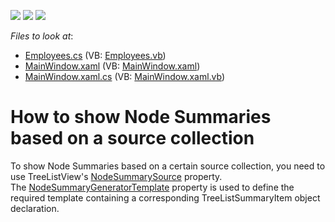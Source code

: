 <!-- default badges list -->
![](https://img.shields.io/endpoint?url=https://codecentral.devexpress.com/api/v1/VersionRange/128657887/17.1.3%2B)
[![](https://img.shields.io/badge/Open_in_DevExpress_Support_Center-FF7200?style=flat-square&logo=DevExpress&logoColor=white)](https://supportcenter.devexpress.com/ticket/details/T506283)
[![](https://img.shields.io/badge/📖_How_to_use_DevExpress_Examples-e9f6fc?style=flat-square)](https://docs.devexpress.com/GeneralInformation/403183)
<!-- default badges end -->
<!-- default file list -->
*Files to look at*:

* [Employees.cs](./CS/TreeList_DataBinding/Employees.cs) (VB: [Employees.vb](./VB/TreeList_DataBinding/Employees.vb))
* [MainWindow.xaml](./CS/TreeList_DataBinding/MainWindow.xaml) (VB: [MainWindow.xaml](./VB/TreeList_DataBinding/MainWindow.xaml))
* [MainWindow.xaml.cs](./CS/TreeList_DataBinding/MainWindow.xaml.cs) (VB: [MainWindow.xaml.vb](./VB/TreeList_DataBinding/MainWindow.xaml.vb))
<!-- default file list end -->
# How to show Node Summaries based on a source collection


To show Node Summaries based on a certain source collection, you need to use TreeListView's <a href="https://documentation.devexpress.com/WPF/DevExpressXpfGridTreeListView_NodeSummarySourcetopic.aspx">NodeSummarySource</a> property. The <a href="https://documentation.devexpress.com/WPF/DevExpressXpfGridTreeListView_NodeSummaryGeneratorTemplatetopic.aspx">NodeSummaryGeneratorTemplate</a> property is used to define the required template containing a corresponding TreeListSummaryItem object declaration.

<br/>


